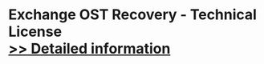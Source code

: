 # Exchange OST Recovery - Technical License<br />[>> Detailed information](https://secure.shareit.com/shareit/product.html?productid=300754190&affiliateid=200057808)
